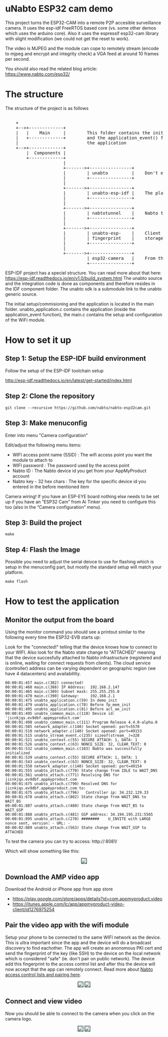 # uNabto ESP32 cam demo

This project turns the ESP32-CAM into a remote P2P accesible surveillance camera.
It uses the esp-idf FreeRTOS based core (vs. some other demos which uses the arduino core).
Also it uses the espressif esp32-cam library with slight modification (we could not get the reset to work).

The video is MJPEG and the module can cope to remotely stream (encode to mjpeg and encrypt and integrity check) a VGA feed at around 10 frames per second.

You should also read the related blog article:
https://www.nabto.com/esp32/

# The structure

The structure of the project is as follows
<pre>

    +
    +-->+-------------+
    |   |    Main     |        This folder contains the initial setup
    |   +-------------+        and the application_event() function defining
    |                          the application
    +-->+-------------+
        |  Components |
        +-------------+
                      |
                      +------->+----------------+
                      |        | unabto         |    Don't edit here (link to other github rep)
                      |        +----------------+
                      |
                      +------->+----------------+
                      |        | unabto-esp-idf |    The platform integration
                      |        +----------------+
                      |
                      +------->+----------------+
                      |        | nabtotunnel    |    Nabto tunnel application
                      |        +----------------+
                      |
                      +------->+----------------+
                      |        | unabto-esp-    |    Client fingerprint database
                      |        | fingerprint    |    storage in NVS
                      |        +----------------+
                      |
                      +------->+----------------+
                               | esp32-camera   |    From the espressif github (not a link, since we adjusted)
                               +----------------+
</pre>


ESP-IDF project has a speciel structure. You can read more about that here:
https://esp-idf.readthedocs.io/en/v1.0/build_system.html
The unabto source and the integration code is done as components and therefore resides in the IDF component folder.
The unabto sdk is a submodule link to the unabto generic source.

The initial setup/commisioning and the application is located in the main folder.
unabto_application.c contains the application (inside the application_event function), the main.c contains the setup and configuration of the WiFi module.


# How to set it up

## Step 1: Setup the ESP-IDF build environment

Follow the setup of the ESP-IDF toolchain setup

http://esp-idf.readthedocs.io/en/latest/get-started/index.html

## Step 2: Clone the repository


```
git clone --recursive https://github.com/nabto/nabto-esp32cam.git
```

## Step 3: Make menuconfig

Enter into menu "Camera configuration"

Edit/adjust the following menu items:


* WIFI access point name (SSID) : The wifi access point you want the module to attach to
* WIFI password : The password used by the access point
* Nabto ID : The Nabto device id you get from your AppMyProduct account
* Nabto key - 32 hex chars : The key for the specific device id you entered in the before mentioned item

Camera wiring! If you have an ESP-EYE board nothing else needs to be set up if you have an “ESP32 Cam” from Ai Tinker you need to configure this too (also in the “Camera configuration” menu).


## Step 3: Build the project

```
make
```

## Step 4: Flash the Image

Possible you need to adjust the serial deivce to use for flashing which is setup in the menuconfig part, but mostly the standard setup will match your platform.

```
make flash
```


# How to test the application


## Monitor the output from the board

Using the monitor command you should see a printout similar to the following every time the ESP32-EVB starts up:

Look for the "connected!" telling that the device knows how to connect to your WIFI. Also look for the Nabto state change to "ATTACHED" meaning that the device succesfully attached to Nabto infrastructure (registered and is online, waiting for connect requests from clients). The cloud service (controller) address can be varying dependent on geographic region (we have 4 datacenters) and availabillity.

```
00:00:01:457 main.c(382) connected!
00:00:01:460 main.c(388) IP Address:  192.168.2.147
00:00:01:465 main.c(389) Subnet mask: 255.255.255.0
00:00:01:470 main.c(390) Gateway:     192.168.2.1
00:00:01:475 unabto_application.c(59) In demo_init
00:00:01:479 unabto_application.c(78) Before fp_mem_init
00:00:01:495 unabto_application.c(81) Before acl_ae_init
00:00:01:495 unabto_common_main.c(110) Device id: 'jicnkjqs.ev9dbf.appmyproduct.com'
00:00:01:498 unabto_common_main.c(111) Program Release 4.4.0-alpha.0
00:00:01:505 network_adapter.c(140) Socket opened: port=5570
00:00:01:510 network_adapter.c(140) Socket opened: port=49153
00:00:01:515 unabto_stream_event.c(235) sizeof(stream__)=328
00:00:01:521 unabto_context.c(55) SECURE ATTACH: 1, DATA: 1
00:00:01:526 unabto_context.c(63) NONCE_SIZE: 32, CLEAR_TEXT: 0
00:00:01:532 unabto_common_main.c(183) Nabto was successfully initialized
00:00:01:539 unabto_context.c(55) SECURE ATTACH: 1, DATA: 1
00:00:01:543 unabto_context.c(63) NONCE_SIZE: 32, CLEAR_TEXT: 0
00:00:01:550 network_adapter.c(140) Socket opened: port=49154
00:00:01:555 unabto_attach.c(770) State change from IDLE to WAIT_DNS
00:00:01:561 unabto_attach.c(771) Resolving DNS for jicnkjqs.ev9dbf.appmyproduct.com
00:00:01:675 unabto_attach.c(790) Resolved DNS for jicnkjqs.ev9dbf.appmyproduct.com to:
00:00:01:675 unabto_attach.c(796)   Controller ip: 34.232.129.33
00:00:01:678 unabto_attach.c(802) State change from WAIT_DNS to WAIT_BS
00:00:01:887 unabto_attach.c(480) State change from WAIT_BS to WAIT_GSP
00:00:01:888 unabto_attach.c(481) GSP address: 34.194.195.231:5565
00:00:01:895 unabto_attach.c(270) ########    U_INVITE with LARGE nonce sent, version: - URL: -
00:00:02:089 unabto_attach.c(563) State change from WAIT_GSP to ATTACHED
```

To test the camera you can try to access:
http://<adress of camera>:8081/

Which will show something like this:

<p align="center">
<img border="1" src="docs/ESP-EYE-browser.png">
</p>


## Download the AMP video app

Download the Android or iPhone app from app store
* https://play.google.com/store/apps/details?id=com.appmyproduct.video
* https://itunes.apple.com/lc/app/appmyproduct-video-client/id1276975254

## Pair the video app with the wifi module

Setup your phone to be connected to the same WIFI network as the device. This is ultra important since the app and the device will do a broadcast discovery to find eachother. The app will create an anonomous PKI cert and send the fingerprint of the key (like SSH) to the device on the local network which is considered "safe" (ie. don't pair on public network). The device add this fingerprint to the access control list and after this the device will now accept that the app can remotely connect. Read more about [Nabto access control lists and pairing here](https://www.nabto.com/pairing-and-access-control-part-1-intro-and-device/).


<p align="center">
<img border="1" src="docs/esp32cam-overview.png">
<img border="1" src="docs/esp32cam-discover.png">
</p>

## Connect and view video

Now you should be able to connect to the camera when you click on the camera logo.

<p align="center">
<img border="1" src="docs/esp32cam-overviewpaired.png">
<img border="1" src="docs/esp32cam-viewcamera.png">
</p>

